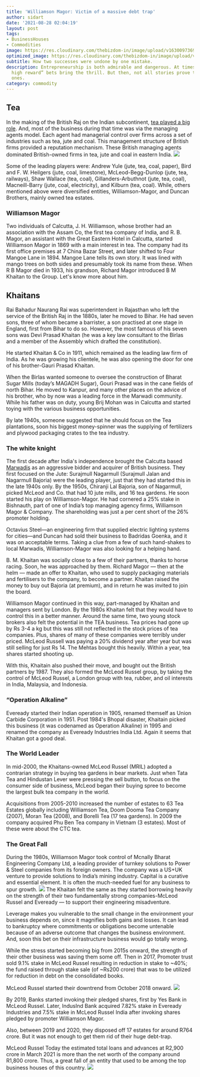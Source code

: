 ```yaml
---
title: 'Williamson Magor: Victim of a massive debt trap'
author: sidart
date: '2021-08-28 02:04:19'
layout: post
tags:
- BusinessHouses
- Commodities
image: https://res.cloudinary.com/thebizdom-in/image/upload/v1630097369/Teagarden_dva0i4.png
optimized_image: https://res.cloudinary.com/thebizdom-in/image/upload/v1630097369/Teagarden_dva0i4.png
subtitle: How two successes were undone by one mistake.
description: Entrepreneurship is both admirable and dangerous. At times “high risk,
  high reward” bets bring the thrill. But then, not all stories prove to be happy
  ones.
category: commodity
---
```


## Tea
In the making of the British Raj on the Indian subcontinent, [tea played a big role](https://www.thebizdom.in/making-of-tea-capitalism-culture-and-more/). And, most of the business during that time was via the managing agents model. Each agent had managerial control over firms across a set of industries such as tea, jute and coal. This management structure of British firms provided a reputation mechanism. These British managing agents dominated British-owned firms in tea, jute and coal in eastern India. 
![](https://res.cloudinary.com/thebizdom-in/image/upload/v1630097386/1911_vsz98s.jpg)

Some of the leading players were: Andrew Yule (jute, tea, coal, paper), Bird and F. W. Heilgers (jute, coal, limestone), McLeod-Begg-Dunlop (jute, tea, railways), Shaw Wallace (tea, coal), Gillanders-Arbuthnot (jute, tea, coal), Macneill-Barry (jute, coal, electricity), and Kilburn (tea, coal). 
While, others mentioned above were diversified entities, Williamson-Magor, and Duncan Brothers, mainly owned tea estates.

### Williamson Magor
Two individuals of Calcutta, J. H. Williamson, whose brother had an association with the Assam Co, the first tea company of India, and R. B. Magor, an assistant with the Great Eastern Hotel in Calcutta, started Williamson Magor in 1869 with a main interest in tea. The company had its first office premises at 7 China Bazar Street, and later shifted to Four Mangoe Lane in 1894. Mangoe Lane tells its own story. It was lined with mango trees on both sides and presumably took its name from these.
When R B Magor died in 1933, his grandson, Richard Magor introduced B M Khaitan to the Group. Let's know more about him. 

## Khaitans
Rai Bahadur Naurang Rai was superintendent in Rajasthan who left the service of the British Raj in the 1880s, later he moved to Bihar. He had seven sons, three of whom became a barrister, a son practised at one stage in England, first from Bihar to do so. However, the most famous of his seven sons was Devi Prasad Khaitan (he was a key law consultant to the Birlas and a member of the Assembly which drafted the constitution). 

He started Khaitan & Co in 1911, which remained as the leading law firm of India. As he was growing his clientele, he was also opening the door for one of his brother-Gauri Prasad Khaitan.

When the Birlas wanted someone to oversee the construction  of Bharat Sugar Mills (today’s MAGADH Sugar), Gouri Prasad was in the cane fields of north Bihar. He moved to Kanpur, and many other places on the advice of his brother, who by now was a leading force in the Marwadi community. While his father was on duty, young Brij Mohan was in Calcutta and started toying with the various business opportunities.

By late 1940s, someone suggested that he should focus on the Tea plantations, soon his biggest money-spinner was the supplying of fertilizers and plywood packaging crates to the tea industry.

### The white knight 
The first decade after India's independence brought the Calcutta based [Marwadis](https://www.thebizdom.in/shekhawati-region-hub-of-army-traders/) as an aggressive bidder and acquirer of British business. They first focused on the Jute: Surajmull Nagarmull (Surajmull Jalan and Nagarmull Bajoria) were the leading player, just that they had started this in the late 1940s only. By the 1950s, Chiranji Lal Bajoria, son of Nagarmull, picked McLeod and Co. that had 10 jute mills, and 16 tea gardens. He soon started his play on Williamson-Magor.  He had cornered a 25% stake in Bishnauth, part of one of India’s top managing agency firms, Williamson Magor & Company. The shareholding was just a per cent short of the 26% promoter holding. 

Octavius Steel—an engineering firm that supplied electric lighting systems for cities—and Duncan had sold their business to Badridas Goenka, and it was on acceptable terms. Taking a clue from a few of such hand-shakes to local Marwadis, Williamson-Magor was also looking for a helping hand. 

B. M. Khaitan was socially close to a few of their partners, thanks to horse racing. Soon, he was approached by them. Richard Magor — then at the helm — made an offer to Khaitan, who used to supply packaging materials and fertilisers to the company, to become a partner.  Khaitan raised the money to buy out Bajoria (at premium), and in return he was invited to join the board.

Williamson Magor continued in this way, part-managed by Khaitan and managers sent by London. By the 1980s Khaitan felt that they would have to control this in a better manner. Around the same time, two young stock brokers also felt the potential in the TEA business. Tea prices had gone up by Rs 3-4 a kg but this was still not reflected in the stock prices of tea companies. Plus, shares of many of these companies were terribly under priced. McLeod Russell was paying a 20% dividend year after year but was still selling for just Rs 14. The Mehtas bought this heavily. Within a year, tea shares started shooting up. 

With this, Khaitain also pushed their move, and bought out the British partners by 1987. They also formed the McLeod Russel group, by taking the control of McLeod Russel, a London group with tea, rubber, and oil interests in India, Malaysia, and Indonesia. 
### “Operation Alkaline” 
Eveready started their Indian operation in 1905, renamed themself as Union Carbide Corporation in 1951. Post 1984's Bhopal disaster, Khaitain picked this business (it was codenamed as Operation Alkaline) in 1995 and renamed the company as Eveready Industries India Ltd. Again it seems that Khaitan got a good deal.

### The World Leader
In mid-2000, the Khaitans-owned McLeod Russel (MRIL) adopted a contrarian strategy in buying tea gardens in bear markets. Just when Tata Tea and Hindustan Lever were pressing the sell button, to focus on the consumer side of business, McLeod began their buying spree to become the largest bulk tea company in the world. 

Acquisitions from 2005-2010 increased the number of estates to 63 Tea Estates globally including Williamson Tea, Doom Dooma Tea Company (2007), Moran Tea (2008), and Borelli Tea (17 tea gardens). In 2009 the company acquired Phu Ben Tea company in Vietnam (3 estates). Most of these were about the CTC tea.

### The Great Fall
During the 1980s, Williamson Magor took control of Mcnally Bharat Engineering Company Ltd, a leading provider of turnkey solutions to Power & Steel companies from its foreign owners. The company was a US+UK venture to provide solutions to India’s mining industry. Capital is a curative and essential element. It is often the much-needed fuel for any business to spur growth. 
![](https://res.cloudinary.com/thebizdom-in/image/upload/v1630097387/mcd_ny9aag.jpg)
The Khaitan felt the same as they started borrowing heavily on the strength of their two fundamentally strong companies-McLeod Russel and Eveready — to support their engineering misadventure.

Leverage makes you vulnerable to the small change in the environment your business depends on, since it magnifies both gains and losses. It can lead to bankruptcy where commitments or obligations become untenable because of an adverse outcome that changes the business environment. And, soon this bet on their infrastructure business would go totally wrong.

While the stress started becoming big from 2015s onward, the strength of their other business was saving them some off. Then in 2017, Promoter trust sold 9.1% stake in McLeod Russel resulting in reduction in stake to ~40%; the fund raised through stake sale (of ~Rs200 crore) that was to be utilized for reduction in debt on the consolidated books. 

McLeod Russel started their downtrend from October 2018 onward.
![](https://res.cloudinary.com/thebizdom-in/image/upload/v1630097387/2021-08-27_pvyn5y.png)

By 2019, Banks started invoking their pledged shares, first by Yes Bank in McLeod Russel. Later, 
IndusInd Bank acquired 7.82% stake in Eveready Industries and 7.5% stake in McLeod Russel India after invoking shares pledged by promoter Williamson Magor. 

Also, between 2019 and 2020, they disposed off 17 estates for around R764 crore. But it was not enough to get them rid of their huge debt-trap.

McLeod Russel Today the estimated total loans and advances at R2,900 crore in March 2021 is more than the net worth of the company around R1,800 crore. Thus, a great fall of an entity that used to be among the top business houses of this country. 
![](https://res.cloudinary.com/thebizdom-in/image/upload/v1630097388/table_yzbgdw.jpg)
